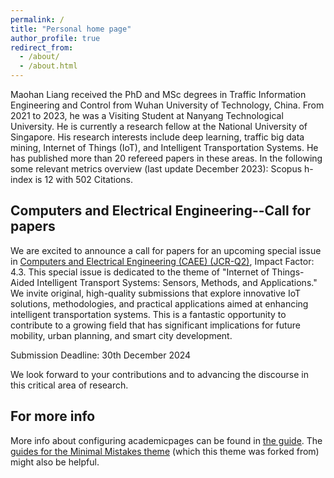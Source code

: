```yaml
---
permalink: /
title: "Personal home page"
author_profile: true
redirect_from: 
  - /about/
  - /about.html
---
```


Maohan Liang received the PhD and MSc degrees in Traffic Information Engineering and Control from Wuhan University of Technology, China. From 2021 to 2023, he was a Visiting Student at Nanyang Technological University. He is currently a research fellow at the National University of Singapore. His research interests include deep learning, traffic big data mining, Internet of Things (IoT), and Intelligent Transportation Systems. He has published more than 20 refereed papers in these areas. In the following some relevant metrics overview (last update December 2023): Scopus h-index is 12 with 502 Citations.

Computers and Electrical Engineering--Call for papers
------
We are excited to announce a call for papers for an upcoming special issue in [Computers and Electrical Engineering (CAEE) (JCR-Q2)](https://www-sciencedirect-com.libproxy1.nus.edu.sg/journal/computers-and-electrical-engineering/about/call-for-papers), Impact Factor: 4.3. This special issue is dedicated to the theme of "Internet of Things-Aided Intelligent Transport Systems: Sensors, Methods, and Applications." We invite original, high-quality submissions that explore innovative IoT solutions, methodologies, and practical applications aimed at enhancing intelligent transportation systems. This is a fantastic opportunity to contribute to a growing field that has significant implications for future mobility, urban planning, and smart city development.

Submission Deadline: 30th December 2024

We look forward to your contributions and to advancing the discourse in this critical area of research.


For more info
------
More info about configuring academicpages can be found in [the guide](https://academicpages.github.io/markdown/). The [guides for the Minimal Mistakes theme](https://mmistakes.github.io/minimal-mistakes/docs/configuration/) (which this theme was forked from) might also be helpful.
